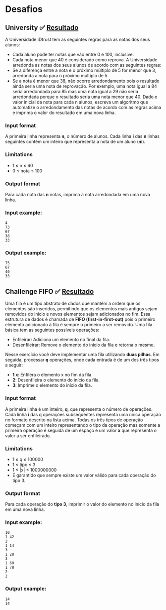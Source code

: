 # Desafios

## University :white_check_mark: [Resultado](https://github.com/lin-br/pythonando-do-lin/tree/master/studies/idtrust/university)
A Universidade iDtrust tem as seguintes regras para as notas dos seus alunos:
* Cada aluno pode ter notas que vão entre 0 e 100, inclusive.
* Cada nota menor que 40 é considerado como reprova.
A Universidade arredonda as notas dos seus alunos de acordo com as seguintes regras:
* Se a diferença entre a nota e o próximo múltiplo de 5 for menor que 3, arredonda a nota para o próximo múltiplo de 5.
* Se a nota é menor que 38, não ocorre arredondamento pois o resultado ainda seria uma nota de reprovação.
Por exemplo, uma nota igual a 84 seria arredondada para 85 mas uma nota igual a 29 não seria arredondada
porque o resultado seria uma nota menor que 40.
Dado o valor inicial da nota para cada n alunos, escreva um algoritmo que automatize o arredondamento das
notas de acordo com as regras acima e imprima o valor do resultado em uma nova linha.
### Input format
A primeira linha representa **n**, o número de alunos. Cada linha **i** das **n** linhas seguintes contém um inteiro que
representa a nota de um aluno (**ni**).
### Limitations
* 1 ≤ n ≤ 60
* 0 ≤ nota ≤ 100
### Output format
Para cada nota das **n** notas, imprima a nota arredondada em uma nova linha.
### Input example:
```text
4
73
67
38
33
```
### Output example:
```text
75
67
40
33
```
## Challenge FIFO :white_check_mark: [Resultado](https://github.com/lin-br/pythonando-do-lin/tree/master/studies/idtrust/challenge_fifo)
Uma fila é um tipo abstrato de dados que mantém a ordem que os elementos são inseridos, permitindo que os
elementos mais antigos sejam removidos do início e novos elementos sejam adicionados no fim.
Essa estrutura de dados é chamada de **FIFO (first-in-first-out)** pois o primeiro elemento adicionado
à fila é sempre o primeiro a ser removido. Uma fila básica tem as seguintes possíveis operações:
* Enfileirar: Adiciona um elemento no final da fila.
* Desenfileirar: Remove o elemento do início da fila e retorna o mesmo.

Nesse exercício você deve implementar uma fila utilizando **duas pilhas**. Em seguida, processar **q** operações,
onde cada entrada é de um dos três tipos a seguir:
* **1 x**: Enfilera o elemento x no fim da fila.
* **2**: Desenfileira o elemento do início da fila.
* **3**: Imprime o elemento do início da fila.
### Input format
A primeira linha é um inteiro, **q**, que representa o número de operações. Cada linha **i** das q operações
subsequentes representa uma única operação no formato descrito na lista acima. Todas os três tipos de
operação começam com um inteiro representando o tipo da operação mas somente a primeira operação é seguida
de um espaço e um valor **x** que representa o valor a ser enfileirado.
### Limitations
* 1 ≤ q ≤ 100000
* 1 ≤ tipo ≤ 3
* 1 ≤ |x| ≤ 1000000000
* É garantido que sempre existe um valor válido para cada operação do tipo 3.
### Output format
Para cada operação do **tipo 3**, imprimir o valor do elemento no início da fila em uma nova linha.
### Input example:
```text
10
1 42
2
1 14
3
1 28
3
1 60
1 78
2
2
```
### Output example:
```text
14
14
```